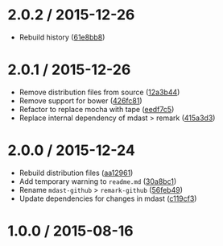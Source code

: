 <!--remark setext-->

<!--lint disable no-multiple-toplevel-headings-->

2.0.2 / 2015-12-26
==================

*   Rebuild history ([61e8bb8](https://github.com/wooorm/remark-yaml-config/commit/61e8bb8))

2.0.1 / 2015-12-26
==================

*   Remove distribution files from source ([12a3b44](https://github.com/wooorm/remark-yaml-config/commit/12a3b44))
*   Remove support for bower ([426fc81](https://github.com/wooorm/remark-yaml-config/commit/426fc81))
*   Refactor to replace mocha with tape ([eedf7c5](https://github.com/wooorm/remark-yaml-config/commit/eedf7c5))
*   Replace internal dependency of mdast > remark ([415a3d3](https://github.com/wooorm/remark-yaml-config/commit/415a3d3))

2.0.0 / 2015-12-24
==================

*   Rebuild distribution files ([aa12961](https://github.com/wooorm/remark-yaml-config/commit/aa12961))
*   Add temporary warning to `readme.md` ([30a8bc1](https://github.com/wooorm/remark-yaml-config/commit/30a8bc1))
*   Rename `mdast-github` > `remark-github` ([56feb49](https://github.com/wooorm/remark-yaml-config/commit/56feb49))
*   Update dependencies for changes in mdast ([c119cf3](https://github.com/wooorm/remark-yaml-config/commit/c119cf3))

1.0.0 / 2015-08-16
==================
